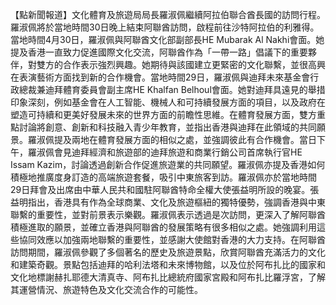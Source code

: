 【點新聞報道】文化體育及旅遊局局長羅淑佩繼續阿拉伯聯合酋長國的訪問行程。羅淑佩將於當地時間30日晚上結束阿聯酋訪問，啟程前往沙特阿拉伯的利雅得。當地時間4月30日，羅淑佩與阿聯酋文化部副部長HE Mubarak Al Nakhi會面。她提及香港一直致力促進國際文化交流，阿聯酋作為「一帶一路」倡議下的重要夥伴，對雙方的合作表示強烈興趣。她期待與該國建立更緊密的文化聯繫，並很高興在表演藝術方面找到新的合作機會。當地時間29日，羅淑佩與迪拜未來基金會行政總裁兼迪拜體育委員會副主席HE Khalfan Belhoul會面。她對迪拜具遠見的舉措印象深刻，例如基金會在人工智能、機械人和可持續發展方面的項目，以及政府在塑造可持續和更美好發展未來的世界方面的前瞻性思維。在體育發展方面，雙方重點討論將創意、創新和科技融入青少年教育，並指出香港與迪拜在此領域的共同願景。羅淑佩提及兩地在體育發展方面的相似之處，並強調彼此有合作機會。當日下午，羅淑佩會見迪拜經濟和旅遊部的迪拜旅遊和商業行銷公司首席執行官HE Issam Kazim，討論透過創新合作促進旅遊業的共同願望。羅淑佩亦提及香港如何積極地推廣度身訂造的高端旅遊套餐，吸引中東旅客到訪。羅淑佩亦於當地時間29日拜會及出席由中華人民共和國駐阿聯酋特命全權大使張益明所設的晚宴。張益明指出，香港具有作為全球商業、文化及旅遊樞紐的獨特優勢，強調香港與中東聯繫的重要性，並對前景表示樂觀。羅淑佩表示透過是次訪問，更深入了解阿聯酋積極進取的願景，並確立香港與阿聯酋的發展策略有很多相似之處。她強調利用這些協同效應以加強兩地聯繫的重要性，並感謝大使館對香港的大力支持。在阿聯酋訪問期間，羅淑佩參觀了多個著名的歷史及旅遊景點，欣賞阿聯酋充滿活力的文化和建築奇觀。景點包括迪拜的哈利法塔和未來博物館，以及位於阿布扎比的國家和文化地標謝赫扎耶德大清真寺、阿布扎比總統府國家宮殿和阿布扎比羅浮宮，了解其運營情況、旅遊特色及文化交流合作的可能性。